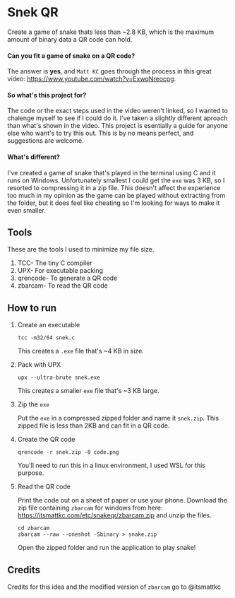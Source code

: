 # Snek QR

Create a game of snake thats less than ~2.8 KB, which is the maximum amount of binary data a QR code can hold.

#### Can you fit a game of snake on a QR code?
The answer is **yes**, and `Matt KC` goes through the process in this great video: https://www.youtube.com/watch?v=ExwqNreocpg.

#### So what's this project for?
The code or the exact steps used in the video weren't linked, so I wanted to chalenge myself to see if I could do it. I've taken a slightly different
aproach than what's shown in the video. This project is esentially a guide for anyone else who want's to try this out. This is by no means perfect, and suggestions are welcome.

#### What's different?
I've created a game of snake that's played in the terminal using C and it runs on Windows. Unfortunately smallest I could get the `exe` was 3 KB, so I resorted to compressing it in a zip file. This doesn't affect the experience too much in my opinion as the game can be played without extracting from the folder, but it does feel like cheating so I'm looking for ways to make it even smaller.

## Tools
These are the tools I used to minimize my file size.

1. TCC- The tiny C compiler
1. UPX- For executable packing
1. qrencode- To generate a QR code
1. zbarcam- To read the QR code

## How to run

1. Create an executable

    ```shell
    tcc -m32/64 snek.c
    ```
    This creates a `.exe` file that's ~4 KB in size.

1. Pack with UPX

    ```shell
    upx --ultra-brute snek.exe
    ```
    This creates a smaller `exe` file that's ~3 KB large.

1. Zip the `exe`

    Put the `exe` in a compressed zipped folder and name it `snek.zip`. This zipped file is less than 2KB and can fit in a QR code.

1. Create the QR code

    ```shell
    qrencode -r snek.zip -8 code.png
    ```

    You'll need to run this in a linux environment, I used WSL for this purpose.

1. Read the QR code

    Print the code out on a sheet of paper or use your phone. Download the zip file containing `zbarcam` for windows from here: https://itsmattkc.com/etc/snakeqr/zbarcam.zip and unzip the files.

    ```shell
    cd zbarcam
    zbarcam --raw --oneshot -Sbinary > snake.zip
    ```

    Open the zipped folder and run the application to play snake!


## Credits

Credits for this idea and the modified version of `zbarcam` go to @itsmattkc